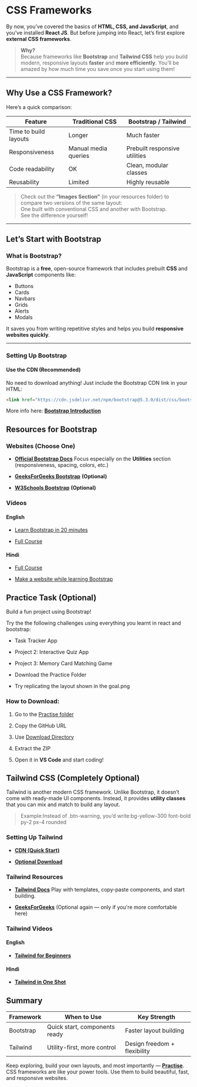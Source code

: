 # CSS Frameworks

By now, you’ve covered the basics of **HTML, CSS, and JavaScript**, and you’ve installed **React JS**. But before jumping into React, let’s first explore **external CSS frameworks**.

> **Why?**  
Because frameworks like **Bootstrap** and **Tailwind CSS** help you build modern, responsive layouts **faster** and **more efficiently**. You’ll be amazed by how much time you save once you start using them!

---

## Why Use a CSS Framework?

Here’s a quick comparison:

| Feature                    | Traditional CSS | Bootstrap / Tailwind |
|----------------------------|----------------|----------------------|
| Time to build layouts      |   Longer       |   Much faster        |
| Responsiveness             | Manual media queries | Prebuilt responsive utilities |
| Code readability           | OK             | Clean, modular classes |
| Reusability                | Limited        | Highly reusable |

> Check out the **“Images Section”** (in your resources folder) to compare two versions of the same layout:  
> One built with conventional CSS and another with Bootstrap.  
> See the difference yourself!

---

## Let’s Start with **Bootstrap**

### What is Bootstrap?

Bootstrap is a **free**, open-source framework that includes prebuilt **CSS** and **JavaScript** components like:

- Buttons
- Cards
- Navbars
- Grids
- Alerts
- Modals

It saves you from writing repetitive styles and helps you build **responsive websites quickly**.

---

### Setting Up Bootstrap

#### Use the CDN (Recommended)

No need to download anything! Just include the Bootstrap CDN link in your HTML:

```html
<link href="https://cdn.jsdelivr.net/npm/bootstrap@5.3.0/dist/css/bootstrap.min.css" rel="stylesheet" />
```

More info here: [**Bootstrap Introduction**](https://getbootstrap.com/docs/5.3/getting-started/introduction/)

 Resources for Bootstrap
--------------------------

### Websites (Choose One)

*   [**Official Bootstrap Docs**](https://getbootstrap.com/docs/5.3/getting-started/introduction/) Focus especially on the **Utilities** section (responsiveness, spacing, colors, etc.)
    
*   [**GeeksForGeeks Bootstrap**](https://www.geeksforgeeks.org/bootstrap/bootstrap-tutorial/) **(Optional)**
    
*   [**W3Schools Bootstrap**](https://www.w3schools.com/bootstrap/) **(Optional)**
  
    

### Videos
#### English

*   [Learn Bootstrap in 20 minutes](https://www.youtube.com/watch?v=eow125xV5-c&t=84s)
    
*   [Full Course](https://www.youtube.com/watch?v=-qfEOE4vtxE)

#### Hindi    
*   [Full Course](https://www.youtube.com/watch?v=wkSA9bfCmKU&list=PL0b6OzIxLPbz1cgxiH5KCBsyQij1HsPtG)
    
*   [Make a website while learning Bootstrap](https://www.youtube.com/watch?v=DUiYVJIVNcA)

    

Practice Task (Optional)
---------------------------

Build a fun project using Bootstrap!

Try the the following challenges using everything you learnt in react and bootstrap:

*   Task Tracker App 
    
*   Project 2: Interactive Quiz App
    
*   Project 3: Memory Card Matching Game

- Download the Practice Folder

- Try replicating the layout shown in the goal.png    

### How to Download:

1.  Go to the [Practise folder](./Practise)
    
2.  Copy the GitHub URL
    
3.  Use [Download Directory](https://download-directory.github.io/)
    
4.  Extract the ZIP
    
5.  Open it in **VS Code** and start coding!
    

Tailwind CSS (Completely Optional)
-------------------------------------

Tailwind is another modern CSS framework. Unlike Bootstrap, it doesn’t come with ready-made UI components. Instead, it provides **utility classes** that you can mix and match to build any layout.

> Example:Instead of .btn-warning, you’d write:bg-yellow-300 font-bold py-2 px-4 rounded

### Setting Up Tailwind

*   [**CDN (Quick Start)**](https://tailwindcss.com/docs/installation/play-cdn)
    
*   [**Optional Download**](https://tailwindcss.com/docs/installation)
    

### Tailwind Resources

*   [**Tailwind Docs**](https://tailwindcss.com/docs) Play with templates, copy-paste components, and start building.
    
*   [**GeeksForGeeks**](https://www.geeksforgeeks.org/css/tailwind-css/) (Optional again — only if you're more comfortable here)
    

### Tailwind Videos

#### English

*   [**Tailwind for Beginners**](https://www.youtube.com/watch?v=DenUCuq4G04)

#### Hindi

*   [**Tailwind in One Shot**](https://www.youtube.com/watch?v=_9mTJ84uL1Q)


    

Summary
---------
| Framework | When to Use                   | Key Strength                 |
| --------- | ----------------------------- | ---------------------------- |
| Bootstrap | Quick start, components ready | Faster layout building       |
| Tailwind  | Utility-first, more control   | Design freedom + flexibility |

Keep exploring, build your own layouts, and most importantly — [**Practise**](./Practise). CSS frameworks are like your power tools. Use them to build beautiful, fast, and responsive websites. 
